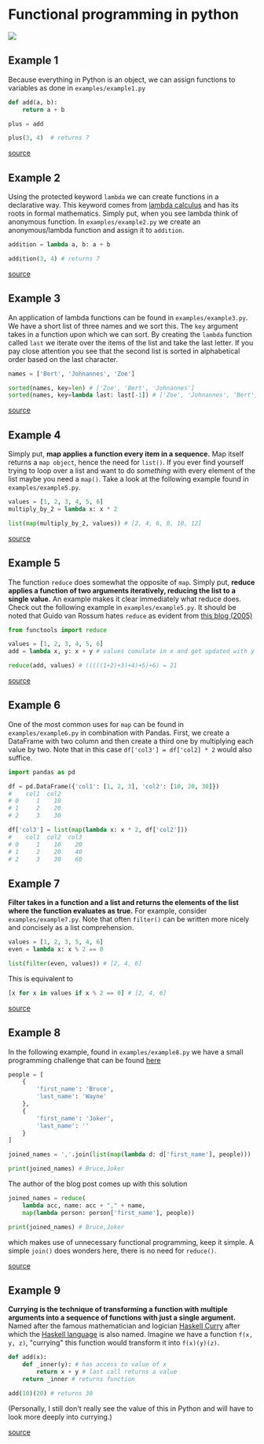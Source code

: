 # Functional programming in python

![](https://miro.medium.com/max/180/0*l0y9Olr-DI61Lqr5.png)

## Example 1

Because everything in Python is an object, we can assign functions to variables
as done in `examples/example1.py`

```python
def add(a, b):
    return a + b

plus = add

plus(3, 4)  # returns 7
```

[source](https://kite.com/blog/python/functional-programming/)

## Example 2

Using the protected keyword `lambda` we can create functions in a declarative
way. This keyword comes from [lambda
calculus](https://www.inf.fu-berlin.de/lehre/WS03/alpi/lambda.pdf) and has its
roots in formal mathematics. Simply put, when you see lambda think of anonymous
function. In `examples/example2.py` we create an anonymous/lambda function and
assign it to `addition`. 

```python
addition = lambda a, b: a + b

addition(3, 4) # returns 7
```

[source](https://kite.com/blog/python/functional-programming/)

## Example 3

An application of lambda functions can be found in `examples/example3.py`. We
have a short list of three names and we sort this. The `key` argument takes in a
function upon which we can sort. By creating the `lambda` function called `last`
we iterate over the items of the list and take the last letter. If you pay close
attention you see that the second list is sorted in alphabetical order based on
the last character. 

```python
names = ['Bert', 'Johnannes', 'Zoe']

sorted(names, key=len) # ['Zoe', 'Bert', 'Johnannes']
sorted(names, key=lambda last: last[-1]) # ['Zoe', 'Johnannes', 'Bert']
```

[source](https://kite.com/blog/python/functional-programming/)

## Example 4

Simply put, **map applies a function every item in a sequence.** Map itself
returns a `map object`, hence the need for `list()`. If you ever find yourself
trying to loop over a list and want to do *something* with every element of the
list maybe you need a `map()`. Take a look at the following example found in `examples/example5.py`. 

```python
values = [1, 2, 3, 4, 5, 6]
multiply_by_2 = lambda x: x * 2

list(map(multiply_by_2, values)) # [2, 4, 6, 8, 10, 12]
```

[source](https://kite.com/blog/python/functional-programming/)

## Example 5

The function `reduce` does somewhat the opposite of `map`. Simply put, **reduce applies a function of two arguments iteratively, reducing the list to a single value.** An example makes it clear immediately what reduce does. Check out the following example in `examples/example5.py`. It should be noted that Guido van Rossum hates `reduce` as evident from [this blog (2005)](https://www.artima.com/weblogs/viewpost.jsp?thread=98196)

```python
from functools import reduce

values = [1, 2, 3, 4, 5, 6]
add = lambda x, y: x + y # values cumulate in x and get updated with y

reduce(add, values) # (((((1+2)+3)+4)+5)+6) = 21 
```

[source](https://docs.python.org/3/library/functools.html#functools.reduce)

## Example 6

One of the most common uses for `map` can be found in `examples/example6.py` in combination with Pandas. First, we create a DataFrame with two column and then create a third one by multiplying each value by two. Note that in this case `df['col3'] = df['col2] * 2` would also suffice.

```python
import pandas as pd

df = pd.DataFrame({'col1': [1, 2, 3], 'col2': [10, 20, 30]})
#    col1  col2
# 0     1    10
# 1     2    20
# 2     3    30

df['col3'] = list(map(lambda x: x * 2, df['col2']))
#    col1  col2  col3
# 0     1    10    20
# 1     2    20    40
# 2     3    30    60
```

## Example 7

**Filter takes in a function and a list and returns the elements of the list where the function evaluates as true.** For example, consider `examples/example7.py`. Note that often `filter()` can be written more nicely and concisely as a list comprehension. 

```python
values = [1, 2, 3, 5, 4, 6]
even = lambda x: x % 2 == 0

list(filter(even, values)) # [2, 4, 6]
```

This is equivalent to

```python
[x for x in values if x % 2 == 0] # [2, 4, 6]
```

[source](https://stackabuse.com/functional-programming-in-python/)

## Example 8 

In the following example, found in `examples/example8.py` we have a small programming challenge that can be found [here](https://medium.com/@jondot/functional-programming-with-python-for-people-without-time-1eebdbd9526c)

```python
people = [
    {
        'first_name': 'Bruce',
        'last_name': 'Wayne'
    },
    {
        'first_name': 'Joker',
        'last_name': ''
    }
]

joined_names = ','.join(list(map(lambda d: d['first_name'], people)))

print(joined_names) # Bruce,Joker
```

The author of the blog post comes up with this solution

```python
joined_names = reduce(
    lambda acc, name: acc + "," + name,
    map(lambda person: person['first_name'], people))

print(joined_names) # Bruce,Joker
```

which makes use of unnecessary functional programming, keep it simple. A simple `join()` does wonders here, there is no need for `reduce()`. 

[source](https://medium.com/@jondot/functional-programming-with-python-for-people-without-time-1eebdbd9526c)

## Example 9

**Currying is the technique of transforming a function with multiple arguments into a sequence of functions with just a single argument.** Named after the famous mathematician and logician [Haskell Curry](https://en.wikipedia.org/wiki/Haskell_Curry) after which the [Haskell language](https://www.haskell.org/) is also named. Imagine we have a function `f(x, y, z)`, "currying" this function would transform it into `f(x)(y)(z)`. 

```python
def add(x): 
    def _inner(y): # has access to value of x
        return x + y # last call returns a value
    return _inner # returns function 

add(10)(20) # returns 30
```

(Personally, I still don't really see the value of this in Python and will have to look more deeply into currying.)

[source](https://unpythonic.com/01_05_currying/)